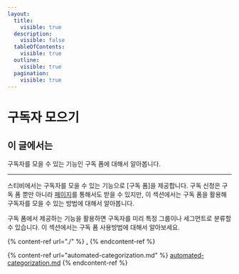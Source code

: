 ```yaml
---
layout:
  title:
    visible: true
  description:
    visible: false
  tableOfContents:
    visible: true
  outline:
    visible: true
  pagination:
    visible: true
---
```


# 구독자 모으기

## 이 글에서는

구독자를 모을 수 있는 기능인 구독 폼에 대해서 알아봅니다.

***

스티비에서는 구독자를 모을 수 있는 기능으로 \[구독 폼]을 제공합니다. 구독 신청은 구독 폼 뿐만 아니라 [페이지](broken-reference)를 통해서도 받을 수 있지만, 이 섹션에서는 구독 폼을 활용해 구독자를 모을 수 있는 방법에 대해서 알아봅니다.&#x20;

구독 폼에서 제공하는 기능을 활용하면 구독자를 미리 특정 그룹이나 세그먼트로 분류할 수 있습니다. 이 섹션에서는 구독 폼 사용방법에 대해서 알아보세요.

{% content-ref url="./" %}
[.](./)
{% endcontent-ref %}

{% content-ref url="automated-categorization.md" %}
[automated-categorization.md](automated-categorization.md)
{% endcontent-ref %}

